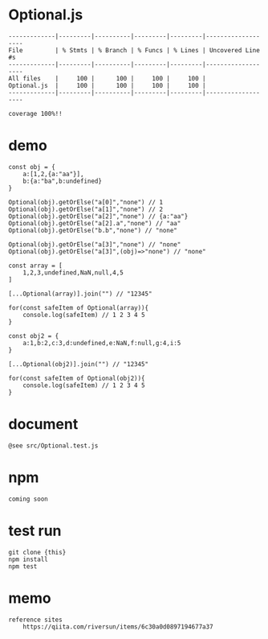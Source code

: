 # Optional.js
    -------------|---------|----------|---------|---------|-------------------
    File         | % Stmts | % Branch | % Funcs | % Lines | Uncovered Line #s 
    -------------|---------|----------|---------|---------|-------------------
    All files    |     100 |      100 |     100 |     100 | 
    Optional.js  |     100 |      100 |     100 |     100 | 
    -------------|---------|----------|---------|---------|-------------------

    coverage 100%!!
# demo
    const obj = {
        a:[1,2,{a:"aa"}],
        b:{a:"ba",b:undefined}
    }

    Optional(obj).getOrElse("a[0]","none") // 1
    Optional(obj).getOrElse("a[1]","none") // 2
    Optional(obj).getOrElse("a[2]","none") // {a:"aa"}
    Optional(obj).getOrElse("a[2].a","none") // "aa"
    Optional(obj).getOrElse("b.b","none") // "none"

    Optional(obj).getOrElse("a[3]","none") // "none"
    Optional(obj).getOrElse("a[3]",(obj)=>"none") // "none"

    const array = [
        1,2,3,undefined,NaN,null,4,5
    ]

    [...Optional(array)].join("") // "12345"

    for(const safeItem of Optional(array)){
        console.log(safeItem) // 1 2 3 4 5
    }

    const obj2 = {
        a:1,b:2,c:3,d:undefined,e:NaN,f:null,g:4,i:5
    }

    [...Optional(obj2)].join("") // "12345"

    for(const safeItem of Optional(obj2)){
        console.log(safeItem) // 1 2 3 4 5
    }

# document
    @see src/Optional.test.js

# npm
    coming soon

# test run
    git clone {this} 
    npm install
    npm test



# memo
    reference sites
        https://qiita.com/riversun/items/6c30a0d0897194677a37